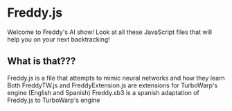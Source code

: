 # Freddy.js
Welcome to Freddy's AI show! 
Look at all these JavaScript files that will help you on your next backtracking!
## What is that???
Freddy.js is a file that attempts to mimic neural networks and how they learn
Both FreddyTW.js and FreddyExtension.js are extensions for TurboWarp's engine (English and Spanish)
Freddy.sb3 is a spanish adaptation of Freddy.js to TurboWarp's engine

